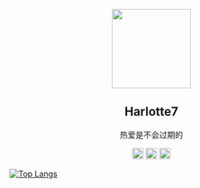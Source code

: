<p align='center'>
  <img width="140" src="https://avatars.githubusercontent.com/u/105335482?v=4" />
  <h2 align=center> Harlotte7  </h2>
  <p align=center> 热爱是不会过期的 </p>
</p>

<div align="center">
  <a><img height="20" alt="javascript" src="https://img.shields.io/badge/-JavaScript-f6da1c?style=flat&logo=javascript&logoColor=white"></a>
  <a><img height="20" alt="vue" src="https://img.shields.io/badge/-Vue-46b882?style=flat&logo=vue.js&logoColor=white"></a>
  <a><img height="20" alt="nodejs" src="https://img.shields.io/badge/-Node.js-3C873A?style=flat&logo=Node.js&logoColor=white"></a> 
</div>

[![Top Langs](https://github-readme-stats.vercel.app/api/top-langs/?username=Harlotte7)](https://github.com/anuraghazra/github-readme-stats)
